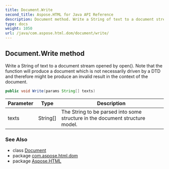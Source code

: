 ```yaml
---
title: Document.Write
second_title: Aspose.HTML for Java API Reference
description: Document method. Write a String of text to a document stream opened by open. Note that the function will produce a document which is not necessarily driven by a DTD and therefore might be produce an invalid result in the context of the document
type: docs
weight: 1050
url: /java/com.aspose.html.dom/document/write/
---
```

## Document.Write method

Write a String of text to a document stream opened by open(). Note that the function will produce a document which is not necessarily driven by a DTD and therefore might be produce an invalid result in the context of the document.

```java
public void Write(params String[] texts)
```

| Parameter | Type | Description |
| --- | --- | --- |
| texts | String[] | The String to be parsed into some structure in the document structure model. |

### See Also

* class [Document](../)
* package [com.aspose.html.dom](../../../com.aspose.html.dom/)
* package [Aspose.HTML](../../../)
